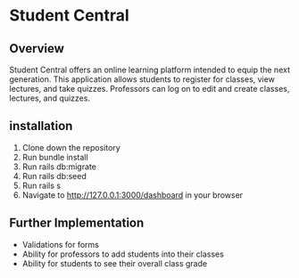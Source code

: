 # Student Central

## Overview

Student Central offers an online learning platform intended to equip the next generation. This application allows students to register for classes, view lectures, and take quizzes. Professors can log on to edit and create classes, lectures, and quizzes.

## installation

1. Clone down the repository
2. Run bundle install
3. Run rails db:migrate
4. Run rails db:seed
5. Run rails s
6. Navigate to http://127.0.0.1:3000/dashboard in your browser

## Further Implementation

- Validations for forms
- Ability for professors to add students into their classes
- Ability for students to see their overall class grade